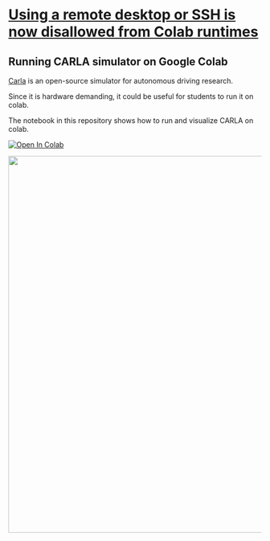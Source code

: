 # [Using a remote desktop or SSH is now disallowed from Colab runtimes](https://research.google.com/colaboratory/faq.html)

## Running CARLA simulator on Google Colab

[Carla](https://github.com/carla-simulator/carla) is an open-source simulator for autonomous driving research.

Since it is hardware demanding, it could be useful for students to run it on colab.

The notebook in this repository shows how to run and visualize CARLA on colab.


[![Open In Colab](https://colab.research.google.com/assets/colab-badge.svg)](https://colab.research.google.com/github/MichaelBosello/carla-colab/blob/master/carla-simulator.ipynb)


<img src="https://raw.githubusercontent.com/MichaelBosello/carla-colab/master/img/screen.png" width="750">
